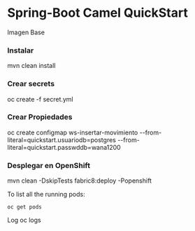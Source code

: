 # Spring-Boot Camel QuickStart

Imagen  Base
### Instalar
mvn clean install

### Crear  secrets

oc create  -f   secret.yml

### Crear  Propiedades

oc create configmap ws-insertar-movimiento --from-literal=quickstart.usuariodb=postgres --from-literal=quickstart.passwddb=wana1200

### Desplegar en  OpenShift

mvn clean -DskipTests fabric8:deploy -Popenshift


To list all the running pods:

    oc get pods

Log
    oc logs <name of pod>


